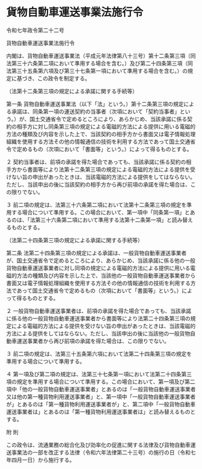 # 貨物自動車運送事業法施行令

令和七年政令第二十二号

貨物自動車運送事業法施行令

内閣は、貨物自動車運送事業法（平成元年法律第八十三号）第十二条第三項（同法第三十六条第二項において準用する場合を含む。）及び第二十四条第三項（同法第三十五条第六項及び第三十七条第一項において準用する場合を含む。）の規定に基づき、この政令を制定する。

（法第十二条第三項の規定による承諾に関する手続等）

第一条 貨物自動車運送事業法（以下「法」という。）第十二条第三項の規定による承諾は、同条第一項の運送契約の当事者（次項において「契約当事者」という。）が、国土交通省令で定めるところにより、あらかじめ、当該承諾に係る契約の相手方に対し同条第三項の規定による電磁的方法による提供に用いる電磁的方法の種類及び内容を示した上で、当該契約の相手方から書面又は電子情報処理組織を使用する方法その他の情報通信の技術を利用する方法であって国土交通省令で定めるもの（次項において「書面等」という。）によって得るものとする。

２ 契約当事者は、前項の承諾を得た場合であっても、当該承諾に係る契約の相手方から書面等により法第十二条第三項の規定による電磁的方法による提供を受けない旨の申出があったときは、当該電磁的方法による提供をしてはならない。ただし、当該申出の後に当該契約の相手方から再び前項の承諾を得た場合は、この限りでない。

３ 前二項の規定は、法第三十六条第二項において法第十二条第三項の規定を準用する場合について準用する。この場合において、第一項中「同条第一項」とあるのは、「法第三十六条第二項において準用する法第十二条第一項」と読み替えるものとする。

（法第二十四条第三項の規定による承諾に関する手続等）

第二条 法第二十四条第三項の規定による承諾は、一般貨物自動車運送事業者が、国土交通省令で定めるところにより、あらかじめ、当該承諾に係る他の一般貨物自動車運送事業者に対し同項の規定による電磁的方法による提供に用いる電磁的方法の種類及び内容を示した上で、当該他の一般貨物自動車運送事業者から書面又は電子情報処理組織を使用する方法その他の情報通信の技術を利用する方法であって国土交通省令で定めるもの（次項において「書面等」という。）によって得るものとする。

２ 一般貨物自動車運送事業者は、前項の承諾を得た場合であっても、当該承諾に係る他の一般貨物自動車運送事業者から書面等により法第二十四条第三項の規定による電磁的方法による提供を受けない旨の申出があったときは、当該電磁的方法による提供をしてはならない。ただし、当該申出の後に当該他の一般貨物自動車運送事業者から再び前項の承諾を得た場合は、この限りでない。

３ 前二項の規定は、法第三十五条第六項において法第二十四条第三項の規定を準用する場合について準用する。

４ 第一項及び第二項の規定は、法第三十七条第一項において法第二十四条第三項の規定を準用する場合について準用する。この場合において、第一項及び第二項中「他の一般貨物自動車運送事業者」とあるのは「一般貨物自動車運送事業者又は他の第一種貨物利用運送事業者」と、第一項中「一般貨物自動車運送事業者が」とあるのは「第一種貨物利用運送事業者が」と、第二項中「一般貨物自動車運送事業者は」とあるのは「第一種貨物利用運送事業者は」と読み替えるものとする。

附 則

この政令は、流通業務の総合化及び効率化の促進に関する法律及び貨物自動車運送事業法の一部を改正する法律（令和六年法律第二十三号）の施行の日（令和七年四月一日）から施行する。
